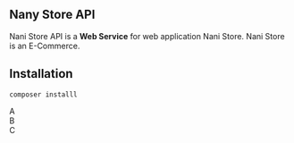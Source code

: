 Nany Store API
------------

Nani Store API is a **Web Service** for web application Nani Store. Nani Store is an E-Commerce.

Installation
------------

`composer installl`

A  
B  
C  
